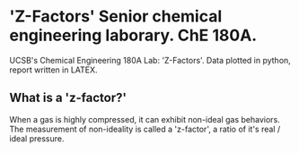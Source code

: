 # 'Z-Factors' Senior chemical engineering laborary. ChE 180A. 
UCSB's Chemical Engineering 180A Lab: 'Z-Factors'. Data plotted in python, report written in LATEX. 

## What is a 'z-factor?'
When a gas is highly compressed, it can exhibit non-ideal gas behaviors. The measurement of non-ideality is called a 'z-factor', a ratio of it's real / ideal pressure. 
